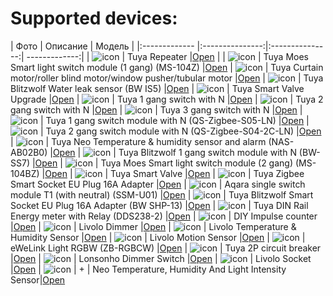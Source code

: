 # Supported devices:

| Фото  | Описание  | Модель |
|:------------- |:---------------:|:---------------:| -------------:|
| ![icon](1/icon.png)   | Tuya Repeater |[Open](1/readme.md) |
| ![icon](2/icon.png)   | Tuya Moes Smart light switch module (1 gang) (MS-104Z) |[Open](2/readme.md)
| ![icon](3/icon.png)   | Tuya Curtain motor/roller blind motor/window pusher/tubular motor |[Open](3/readme.md)
| ![icon](4/icon.png)   | Tuya Blitzwolf Water leak sensor (BW IS5) |[Open](4/readme.md)
| ![icon](5/icon.png)   | Tuya Smart Valve Upgrade |[Open](5/readme.md)
| ![icon](6/icon.png)   | Tuya 1 gang switch with N |[Open](6/readme.md)
| ![icon](7/icon.png)   | Tuya 2 gang switch with N |[Open](7/readme.md)
| ![icon](8/icon.png)   | Tuya 3 gang switch with N |[Open](8/readme.md)
| ![icon](9/icon.png)   | Tuya 1 gang switch module with N (QS-Zigbee-S05-LN) |[Open](9/readme.md)
| ![icon](10/icon.png)  | Tuya 2 gang switch module with N (QS-Zigbee-S04-2C-LN) |[Open](10/readme.md)
| ![icon](11/icon.png)  | Tuya Neo Temperature & humidity sensor and alarm (NAS-AB02B0) |[Open](11/readme.md)
| ![icon](12/icon.png)  | Tuya Blitzwolf 1 gang switch module with N (BW-SS7) |[Open](12/readme.md)
| ![icon](13/icon.png)  | Tuya Moes Smart light switch module (2 gang) (MS-104BZ) |[Open](13/readme.md)
| ![icon](14/icon.png)  | Tuya Smart Valve |[Open](14/readme.md)
| ![icon](15/icon.png)  | Tuya Zigbee Smart Socket EU Plug 16A Adapter |[Open](15/readme.md)
| ![icon](16/icon.png)  | Aqara single switch module T1 (with neutral) (SSM-U01) |[Open](16/readme.md)
| ![icon](17/icon.png)  | Tuya Blitzwolf Smart Socket EU Plug 16A Adapter (BW SHP-13) |[Open](17/readme.md)
| ![icon](18/icon.png)  | Tuya DIN Rail Energy meter with Relay (DDS238-2) |[Open](18/readme.md)
| ![icon](19/icon.png)  | DIY Impulse counter |[Open](19/readme.md)
| ![icon](21/icon.png)  | Livolo Dimmer |[Open](21/readme.md)
| ![icon](22/icon.png)  | Livolo Temperature & Humidity Sensor |[Open](22/readme.md)
| ![icon](23/icon.png)  | Livolo Motion Sensor |[Open](23/readme.md)
| ![icon](25/icon.png)  | eWeLink Light RGBW (ZB-RGBCW) |[Open](25/readme.md)
| ![icon](26/icon.png)  | Tuya 2P circuit breaker |[Open](26/readme.md)
| ![icon](27/icon.png)  | Lonsonho Dimmer Switch |[Open](27/readme.md)
| ![icon](28/icon.png)  | Livolo Socket |[Open](28/readme.md)
| ![icon](29/icon.png)  | + | Neo Temperature, Humidity And Light Intensity Sensor|[Open](29/readme.md)
